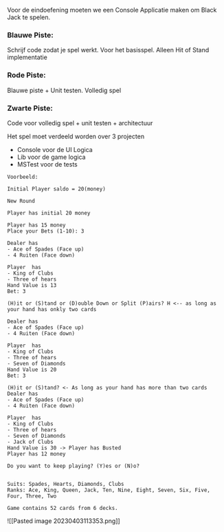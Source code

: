 Voor de eindoefening moeten we een Console Applicatie maken om Black Jack te spelen.

### Blauwe Piste:

Schrijf code zodat je spel werkt. Voor het basisspel. Alleen Hit of Stand implementatie

### Rode Piste:

Blauwe piste + Unit testen. Volledig spel

### Zwarte Piste:

Code voor volledig spel + unit testen + architectuur

Het spel moet verdeeld worden over 3 projecten

- Console voor de UI Logica
- Lib voor de game logica
- MSTest voor de tests

```
Voorbeeld:

Initial Player saldo = 20(money)

New Round

Player has initial 20 money

Player has 15 money
Place your Bets (1-10): 3

Dealer has 
- Ace of Spades (Face up) 
- 4 Ruiten (Face down)

Player  has
- King of Clubs
- Three of hears
Hand Value is 13
Bet: 3

(H)it or (S)tand or (D)ouble Down or Split (P)airs? H <-- as long as your hand has onkly two cards

Dealer has 
- Ace of Spades (Face up) 
- 4 Ruiten (Face down)

Player  has
- King of Clubs
- Three of hears
- Seven of Diamonds
Hand Value is 20
Bet: 3

(H)it or (S)tand? <- As long as your hand has more than two cards
Dealer has 
- Ace of Spades (Face up) 
- 4 Ruiten (Face down)

Player  has
- King of Clubs
- Three of hears
- Seven of Diamonds
- Jack of Clubs
Hand Value is 30 -> Player has Busted
Player has 12 money

Do you want to keep playing? (Y)es or (N)o?


Suits: Spades, Hearts, Diamonds, Clubs
Ranks: Ace, King, Queen, Jack, Ten, Nine, Eight, Seven, Six, Five, Four, Three, Two

Game contains 52 cards from 6 decks. 
```


![[Pasted image 20230403113353.png]]

